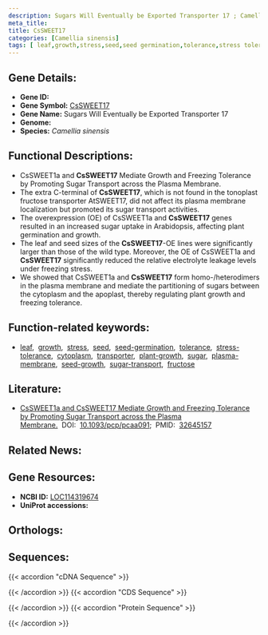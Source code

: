 ```yaml
---
description: Sugars Will Eventually be Exported Transporter 17 ; Camellia sinensis
meta_title:
title: CsSWEET17
categories: [Camellia sinensis]
tags: [ leaf,growth,stress,seed,seed germination,tolerance,stress tolerance,cytoplasm,transporter,plant growth,sugar,plasma membrane,seed growth,sugar transport,fructose ]
---
```


## Gene Details:
- **Gene ID:** []()
- **Gene Symbol:** <u>CsSWEET17</u>
- **Gene Name:** Sugars Will Eventually be Exported Transporter 17
- **Genome:** []()
- **Species:** *Camellia sinensis*

## Functional Descriptions:
   - CsSWEET1a and **CsSWEET17** Mediate Growth and Freezing Tolerance by Promoting Sugar Transport across the Plasma Membrane.
   - The extra C-terminal of **CsSWEET17**, which is not found in the tonoplast fructose transporter AtSWEET17, did not affect its plasma membrane localization but promoted its sugar transport activities.
   - The overexpression (OE) of CsSWEET1a and **CsSWEET17** genes resulted in an increased sugar uptake in Arabidopsis, affecting plant germination and growth.
   - The leaf and seed sizes of the **CsSWEET17**-OE lines were significantly larger than those of the wild type. Moreover, the OE of CsSWEET1a and **CsSWEET17** significantly reduced the relative electrolyte leakage levels under freezing stress.
   - We showed that CsSWEET1a and **CsSWEET17** form homo-/heterodimers in the plasma membrane and mediate the partitioning of sugars between the cytoplasm and the apoplast, thereby regulating plant growth and freezing tolerance.

## Function-related keywords:
   - [leaf](/tags/leaf/),&nbsp;&nbsp;[growth](/tags/growth/),&nbsp;&nbsp;[stress](/tags/stress/),&nbsp;&nbsp;[seed](/tags/seed/),&nbsp;&nbsp;[seed-germination](/tags/seed-germination/),&nbsp;&nbsp;[tolerance](/tags/tolerance/),&nbsp;&nbsp;[stress-tolerance](/tags/stress-tolerance/),&nbsp;&nbsp;[cytoplasm](/tags/cytoplasm/),&nbsp;&nbsp;[transporter](/tags/transporter/),&nbsp;&nbsp;[plant-growth](/tags/plant-growth/),&nbsp;&nbsp;[sugar](/tags/sugar/),&nbsp;&nbsp;[plasma-membrane](/tags/plasma-membrane/),&nbsp;&nbsp;[seed-growth](/tags/seed-growth/),&nbsp;&nbsp;[sugar-transport](/tags/sugar-transport/),&nbsp;&nbsp;[fructose](/tags/fructose/)

## Literature:
   - [CsSWEET1a and CsSWEET17 Mediate Growth and Freezing Tolerance by Promoting Sugar Transport across the Plasma Membrane.](https://doi.org/10.1093/pcp/pcaa091)&nbsp;&nbsp;DOI:&nbsp;&nbsp;[10.1093/pcp/pcaa091](https://doi.org/10.1093/pcp/pcaa091);&nbsp;&nbsp;PMID:&nbsp;&nbsp;[32645157](https://pubmed.ncbi.nlm.nih.gov/32645157/)

## Related News:

## Gene Resources:
- **NCBI ID:**  [LOC114319674](https://www.ncbi.nlm.nih.gov/gene/?term=LOC114319674)
- **UniProt accessions:**  [](https://www.uniprot.org/uniprotkb//entry)

## Orthologs:

## Sequences:
{{< accordion "cDNA Sequence" >}}

{{< /accordion >}}
{{< accordion "CDS Sequence" >}}

{{< /accordion >}}
{{< accordion "Protein Sequence" >}}

{{< /accordion >}}
